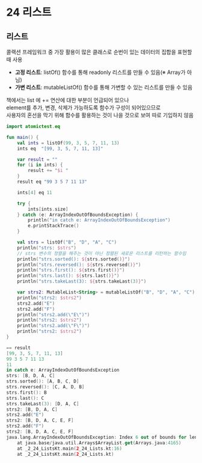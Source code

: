 # 24 리스트

## 리스트
콜랙션 프레임워크 중 가장 활용이 많은 클래스로 순번이 있는 데이터의 집합을 표현할 때 사용  
 - <b>고정 리스트</b>: listOf() 함수를 통해 readonly 리스트를 만들 수 있음(※ Array가 아님)
 - <b>가변 리스트</b>: mutableListOf() 함수를 통해 가변할 수 있는 리스트를 만들 수 있음

책에서는 list 에 += 연산에 대한 부분이 언급되어 있으나  
element를 추가, 변경, 삭제가 가능하도록 함수가 구성이 되어있으므로  
사용자의 혼선을 막기 위해 함수를 활용하는 것이 나을 것으로 보여 따로 기입하지 않음
```kotlin
import atomictest.eq

fun main() {
    val ints = listOf(99, 3, 5, 7, 11, 13)
    ints eq  "[99, 3, 5, 7, 11, 13]"

    var result = ""
    for (i in ints) {
        result += "$i "
    }
    result eq "99 3 5 7 11 13"

    ints[4] eq 11

    try {
        ints[ints.size]
    } catch (e: ArrayIndexOutOfBoundsException) {
        println("in catch e: ArrayIndexOutOfBoundsException")
        e.printStackTrace()
    }

    val strs = listOf("B", "D", "A", "C")
    println("strs: $strs")
    // strs 변수의 정렬을 해주는 것이 아닌 정렬된 새로운 리스트를 리턴하는 함수임
    println("strs.sorted(): ${strs.sorted()}")
    println("strs.reversed(): ${strs.reversed()}")
    println("strs.first(): ${strs.first()}")
    println("strs.last(): ${strs.last()}")
    println("strs.takeLast(3): ${strs.takeLast(3)}")

    var strs2: MutableList<String> = mutableListOf("B", "D", "A", "C")
    println("strs2: $strs2")
    strs2.add("E")
    strs2.add("F")
    println("strs2.add(\"E\")")
    println("strs2: $strs2")
    println("strs2.add(\"F\")")
    println("strs2: $strs2")
}

== result
[99, 3, 5, 7, 11, 13]
99 3 5 7 11 13
11
in catch e: ArrayIndexOutOfBoundsException
strs: [B, D, A, C]
strs.sorted(): [A, B, C, D]
strs.reversed(): [C, A, D, B]
strs.first(): B
strs.last(): C
strs.takeLast(3): [D, A, C]
strs2: [B, D, A, C]
strs2.add("E")
strs2: [B, D, A, C, E, F]
strs2.add("F")
strs2: [B, D, A, C, E, F]
java.lang.ArrayIndexOutOfBoundsException: Index 6 out of bounds for length 6
    at java.base/java.util.Arrays$ArrayList.get(Arrays.java:4165)
    at _2_24_ListsKt.main(2_24_Lists.kt:16)
    at _2_24_ListsKt.main(2_24_Lists.kt)

```